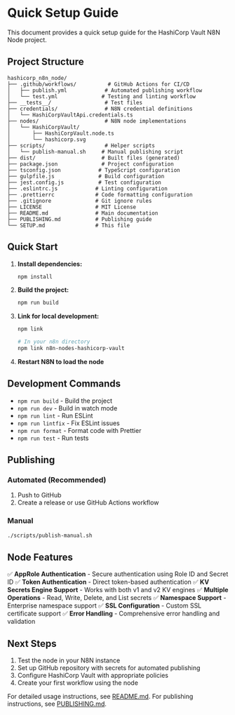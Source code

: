 # Quick Setup Guide

This document provides a quick setup guide for the HashiCorp Vault N8N Node project.

## Project Structure

```
hashicorp_n8n_node/
├── .github/workflows/          # GitHub Actions for CI/CD
│   ├── publish.yml            # Automated publishing workflow
│   └── test.yml              # Testing and linting workflow
├── __tests__/                 # Test files
├── credentials/               # N8N credential definitions
│   └── HashiCorpVaultApi.credentials.ts
├── nodes/                     # N8N node implementations
│   └── HashiCorpVault/
│       ├── HashiCorpVault.node.ts
│       └── hashicorp.svg
├── scripts/                   # Helper scripts
│   └── publish-manual.sh     # Manual publishing script
├── dist/                     # Built files (generated)
├── package.json              # Project configuration
├── tsconfig.json            # TypeScript configuration
├── gulpfile.js              # Build configuration
├── jest.config.js           # Test configuration
├── .eslintrc.js            # Linting configuration
├── .prettierrc             # Code formatting configuration
├── .gitignore              # Git ignore rules
├── LICENSE                 # MIT License
├── README.md               # Main documentation
├── PUBLISHING.md           # Publishing guide
└── SETUP.md                # This file
```

## Quick Start

1. **Install dependencies:**
   ```bash
   npm install
   ```

2. **Build the project:**
   ```bash
   npm run build
   ```

3. **Link for local development:**
   ```bash
   npm link

   # In your n8n directory
   npm link n8n-nodes-hashicorp-vault
   ```

4. **Restart N8N to load the node**

## Development Commands

- `npm run build` - Build the project
- `npm run dev` - Build in watch mode
- `npm run lint` - Run ESLint
- `npm run lintfix` - Fix ESLint issues
- `npm run format` - Format code with Prettier
- `npm run test` - Run tests

## Publishing

### Automated (Recommended)
1. Push to GitHub
2. Create a release or use GitHub Actions workflow

### Manual
```bash
./scripts/publish-manual.sh
```

## Node Features

✅ **AppRole Authentication** - Secure authentication using Role ID and Secret ID
✅ **Token Authentication** - Direct token-based authentication
✅ **KV Secrets Engine Support** - Works with both v1 and v2 KV engines
✅ **Multiple Operations** - Read, Write, Delete, and List secrets
✅ **Namespace Support** - Enterprise namespace support
✅ **SSL Configuration** - Custom SSL certificate support
✅ **Error Handling** - Comprehensive error handling and validation

## Next Steps

1. Test the node in your N8N instance
2. Set up GitHub repository with secrets for automated publishing
3. Configure HashiCorp Vault with appropriate policies
4. Create your first workflow using the node

For detailed usage instructions, see [README.md](README.md).
For publishing instructions, see [PUBLISHING.md](PUBLISHING.md).